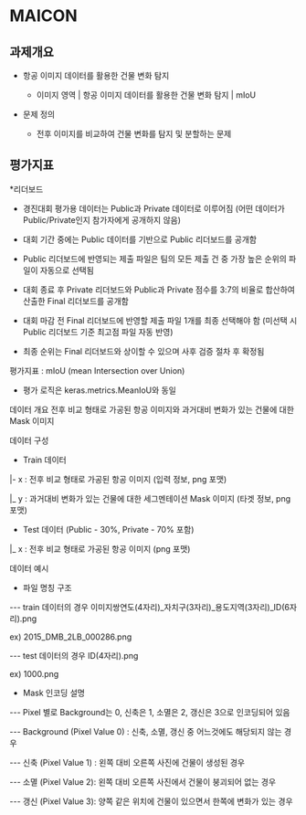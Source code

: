 # MAICON

## 과제개요

* 항공 이미지 데이터를 활용한 건물 변화 탐지 
  * 이미지 영역 | 항공 이미지 데이터를 활용한 건물 변화 탐지 | mIoU


* 문제 정의 
  * 전후 이미지를 비교하여 건물 변화를 탐지 및 분할하는 문제


## 평가지표

*리더보드

- 경진대회 평가용 데이터는 Public과 Private 데이터로 이루어짐 (어떤 데이터가 Public/Private인지 참가자에게 공개하지 않음)

- 대회 기간 중에는 Public 데이터를 기반으로 Public 리더보드를 공개함

- Public 리더보드에 반영되는 제출 파일은 팀의 모든 제출 건 중 가장 높은 순위의 파일이 자동으로 선택됨

- 대회 종료 후 Private 리더보드와 Public과 Private 점수를 3:7의 비율로 합산하여 산출한 Final 리더보드를 공개함  

- 대회 마감 전 Final 리더보드에 반영할 제출 파일 1개를 최종 선택해야 함 (미선택 시 Public 리더보드 기준 최고점 파일 자동 반영) 

- 최종 순위는 Final 리더보드와 상이할 수 있으며 사후 검증 절차 후 확정됨


평가지표 : mIoU (mean Intersection over Union)


* 평가 로직은 keras.metrics.MeanIoU와 동일


데이터 개요
전후 비교 형태로 가공된 항공 이미지와 과거대비 변화가 있는 건물에 대한 Mask 이미지



데이터 구성
- Train 데이터

|- x : 전후 비교 형태로 가공된 항공 이미지 (입력 정보, png 포맷)

|_ y : 과거대비 변화가 있는 건물에 대한 세그멘테이션 Mask 이미지 (타겟 정보, png 포맷)



- Test 데이터 (Public - 30%, Private - 70% 포함)

|_ x : 전후 비교 형태로 가공된 항공 이미지 (png 포맷)



데이터 예시
- 파일 명칭 구조

--- train 데이터의 경우 이미지쌍연도(4자리)_자치구(3자리)_용도지역(3자리)_ID(6자리).png

ex) 2015_DMB_2LB_000286.png



--- test 데이터의 경우 ID(4자리).png

ex) 1000.png



- Mask 인코딩 설명

--- Pixel 별로 Background는 0, 신축은 1, 소멸은 2, 갱신은 3으로 인코딩되어 있음

--- Background (Pixel Value 0) : 신축, 소멸, 갱신 중 어느것에도 해당되지 않는 경우

--- 신축 (Pixel Value 1) : 왼쪽 대비 오른쪽 사진에 건물이 생성된 경우

--- 소멸 (Pixel Value 2): 왼쪽 대비 오른쪽 사진에서 건물이 붕괴되어 없는 경우

--- 갱신 (Pixel Value 3): 양쪽 같은 위치에 건물이 있으면서 한쪽에 변화가 있는 경우

